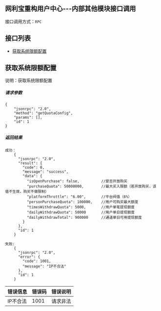 ## 网利宝重构用户中心---内部其他模块接口调用

接口调用方式：`RPC`

## 接口列表

- [获取系统限额配置](#获取系统限额配置)


## 获取系统限额配置

说明：获取系统限额配置

##### 请求参数

	{
        "jsonrpc": "2.0",
        "method": "getQuotaConfig",
        "params": [],
        "id": 1
    }
	

##### 返回结果

    成功：
        {
          "jsonrpc": "2.0",
          "result": {
            "code": 0,
            "message": "success",
            "data": {
              "isOpenPurchase": false,          //是否开放购买
              "purchaseQuota": 50000000,        //最大买入限额（若开放购买，该值不生效，购买不做限制）
              "platformThrottle": "6.00",       //平台阀值（6%）
              "personPurchaseQuota": 100000,    //用户可购买最大额度
              "timesWithdrawQuota": 5000,       //用户单笔提现额度
              "dailyWithdrawQuota": 50000       //用户单日提现额度
              "dailyWithdrawTotal": 900000      //通道单日可用提现额度
            }
          },
          "id": 1
        }
    
    失败:
        {
          "jsonrpc": "2.0",
          "error": {
            "code": 1001,
            "message": "IP不合法"
          },
          "id": 1
        }
 
错误信息 | 错误码 | 错误说明
:--|:--|:--
IP不合法 | 1001 | 请求非法
